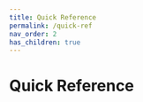 ```yaml
---
title: Quick Reference
permalink: /quick-ref
nav_order: 2
has_children: true
---
```


# Quick Reference
